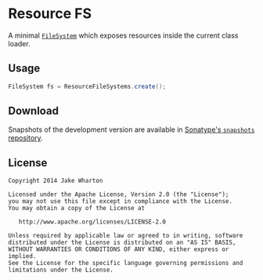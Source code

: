 Resource FS
===========

A minimal [`FileSystem`][fs] which exposes resources inside the current class loader.



Usage
-----

```java
FileSystem fs = ResourceFileSystems.create();
```



Download
--------

Snapshots of the development version are available in [Sonatype's `snapshots` repository][snap].



License
-------

    Copyright 2014 Jake Wharton

    Licensed under the Apache License, Version 2.0 (the "License");
    you may not use this file except in compliance with the License.
    You may obtain a copy of the License at

       http://www.apache.org/licenses/LICENSE-2.0

    Unless required by applicable law or agreed to in writing, software
    distributed under the License is distributed on an "AS IS" BASIS,
    WITHOUT WARRANTIES OR CONDITIONS OF ANY KIND, either express or implied.
    See the License for the specific language governing permissions and
    limitations under the License.




 [fs]: http://docs.oracle.com/javase/7/docs/api/java/nio/file/FileSystem.html
 [snap]: https://oss.sonatype.org/content/repositories/snapshots/
